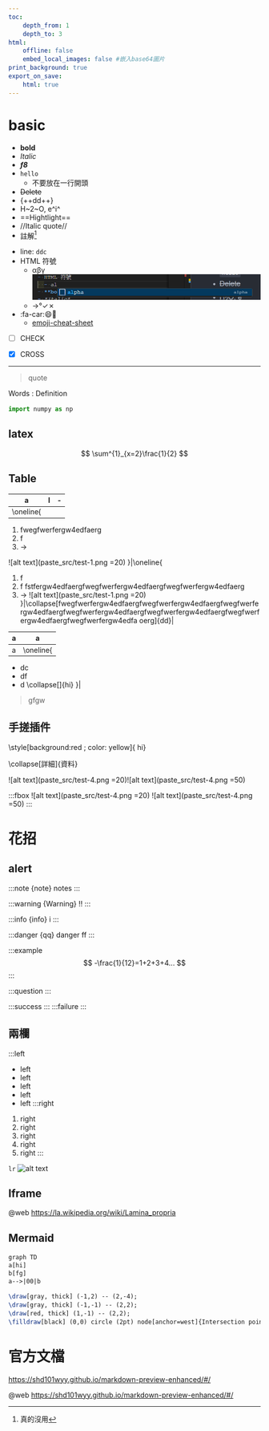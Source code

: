 ```yaml
---
toc:
    depth_from: 1
    depth_to: 3
html:
    offline: false
    embed_local_images: false #嵌入base64圖片
print_background: true
export_on_save:
    html: true
---
```











# basic 

- **bold**
- *Italic*
- ***f8***
- ```hello```
  - 不要放在一行開頭
- ~~Delete~~
- {++dd++}
- H~2~O, e^i^
- ==Hightlight==
- //Italic quote//
- 註解[^tag] 
[^tag]: 真的沒用
- line: ```ddc```
- HTML 符號
  - &alpha;&beta;&gamma; 
![alt text](paste_src/test-3.png)
  - &rarr;&deg;&check;&cross;
- :fa-car::smile::bus:
  - [emoji-cheat-sheet](https://github.com/ikatyang/emoji-cheat-sheet/blob/master/README.md )
- [ ] CHECK
- [x] CROSS



 


---

> quote 

Words
: Definition






```python 
import numpy as np
```





## latex 

$$
\sum^{1}_{x=2}\frac{1}{2}
$$



## Table







|a|l|-|
|-|-|-|
|\oneline{
1. fwegfwerfergw4edfaerg
2. f 
3. &rarr;

![alt text](paste_src/test-1.png =20)
}|\oneline{
1. f 
2. f fstfergw4edfaergfwegfwerfergw4edfaergfwegfwerfergw4edfaerg
3. &rarr;
![alt text](paste_src/test-1.png =20)
}|\collapse[fwegfwerfergw4edfaergfwegfwerfergw4edfaergfwegfwerfergw4edfaergfwegfwerfergw4edfaergfwegfwerfergw4edfaergfwegfwerfergw4edfaergfwegfwerfergw4edfa oerg]{dd}|



|a|a|
|-|-|
|a|\oneline{
- dc 
- df 
- d
\collapse[]{hi}
}| 


>gfgw


## 手搓插件 

\style[background:red ; color: yellow]{ hi}

\collapse[詳細]{資料}

![alt text](paste_src/test-4.png =20)![alt text](paste_src/test-4.png =50)

:::fbox 
![alt text](paste_src/test-4.png =20)
![alt text](paste_src/test-4.png =50)
:::


# 花招

## alert 

:::note {note}
notes
:::


:::warning {Warning}
!!
:::


:::info {info}
i
:::



:::danger
{qq}
danger
ff
:::



:::example
$$
-\frac{1}{12}=1+2+3+4...
$$
:::

:::question
:::

:::success
:::
:::failure
:::








## 兩欄 
:::left
- left 
- left 
- left 
- left 
- left 
:::right
1. right 
1. right 
1. right 
1. right 
1. right 
:::




 ```lr```
![alt text](paste_src/test-2.png)


## Iframe

@web https://la.wikipedia.org/wiki/Lamina_propria


## Mermaid 


```mermaid
graph TD 
a[hi] 
b[fg] 
a-->|00|b

```



```tikz
\draw[gray, thick] (-1,2) -- (2,-4);
\draw[gray, thick] (-1,-1) -- (2,2);
\draw[red, thick] (1,-1) -- (2,2);
\filldraw[black] (0,0) circle (2pt) node[anchor=west]{Intersection point};
```


# 官方文檔 
https://shd101wyy.github.io/markdown-preview-enhanced/#/ 

@web https://shd101wyy.github.io/markdown-preview-enhanced/#/
